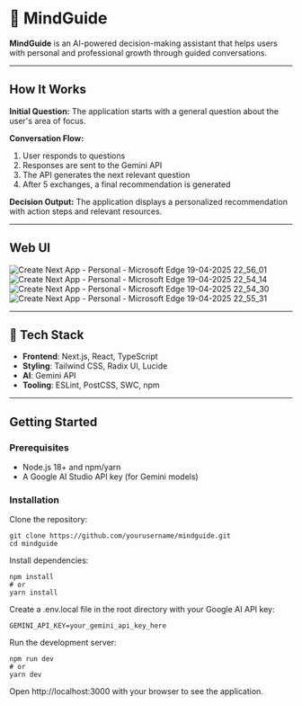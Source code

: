 # 🧠 MindGuide

**MindGuide** is an AI-powered decision-making assistant that helps users with personal and professional growth through guided conversations.

---
## How It Works

**Initial Question:** The application starts with a general question about the user's area of focus.

**Conversation Flow:**
1. User responds to questions
2. Responses are sent to the Gemini API
3. The API generates the next relevant question
4. After 5 exchanges, a final recommendation is generated


**Decision Output:** The application displays a personalized recommendation with action steps and relevant resources.

---
## Web UI
![Create Next App - Personal - Microsoft​ Edge 19-04-2025 22_56_01](https://github.com/user-attachments/assets/0508f51d-5cd9-4547-9d2f-1f88b87b6f86)
![Create Next App - Personal - Microsoft​ Edge 19-04-2025 22_54_14](https://github.com/user-attachments/assets/f9674e29-87d5-43fe-a888-43d4ecb72ceb)
![Create Next App - Personal - Microsoft​ Edge 19-04-2025 22_54_30](https://github.com/user-attachments/assets/97da7e4d-b131-4e0e-b27e-e25e97998d5b)
![Create Next App - Personal - Microsoft​ Edge 19-04-2025 22_55_31](https://github.com/user-attachments/assets/70ef1698-1648-44eb-bd4f-d1080c7b5c8e)

---

## 🧱 Tech Stack

- **Frontend**: Next.js, React, TypeScript
- **Styling**: Tailwind CSS, Radix UI, Lucide
- **AI**: Gemini API
- **Tooling**: ESLint, PostCSS, SWC, npm

---
## Getting Started
### Prerequisites

- Node.js 18+ and npm/yarn
- A Google AI Studio API key (for Gemini models)

### Installation

Clone the repository:
```
git clone https://github.com/yourusername/mindguide.git
cd mindguide
```
Install dependencies:
```
npm install
# or
yarn install
```
Create a .env.local file in the root directory with your Google AI API key:
```
GEMINI_API_KEY=your_gemini_api_key_here
```
Run the development server:
```
npm run dev
# or
yarn dev
```
Open http://localhost:3000 with your browser to see the application.

